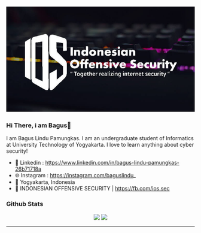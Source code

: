 <p align="center"></p>
<a href="https://sultanzio.github.io" target="_blank">
  <img src="https://raw.githubusercontent.com/sultanzio/sultanzio/main/corsair-wallpaper-previewf.jpg">
</a>
</p>


### Hi There, i am Bagus👋


I am Bagus Lindu Pamungkas. I am an undergraduate student of Informatics at University Technology of Yogyakarta. I love to learn anything about cyber security!
- 📘 Linkedin  : https://www.linkedin.com/in/bagus-lindu-pamungkas-26b71718a
- 🌐 Instagram : https://instagram.com/baguslindu_
- 📌 Yogyakarta, Indonesia
- 📎 INDONESIAN OFFENSIVE SECURITY | https://fb.com/ios.sec


### Github Stats


<p align="center">
  <img src="https://github-readme-stats.vercel.app/api?username=sultanzio&show_icons=true&theme=blue-green">
  <img src="https://github-readme-stats.vercel.app/api/top-langs/?username=sultanzio&show_icons=true&theme=blue-green&layout=compact">
</p>

---
<div class="fb-follow" data-href="[URL of Your Profile]" data-layout="button_count" data-show-faces="[Enable / Disable Showing Faces]" data-colorscheme="[Color Scheme of Plugin]" data-font="[Font Family]" data-width="[Width in Pixels]"></div>
